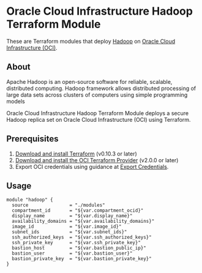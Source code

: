 # Oracle Cloud Infrastructure Hadoop Terraform Module

These are Terraform modules that deploy [Hadoop](https://hadoop.apache.org/) on [Oracle Cloud Infrastructure (OCI)](https://cloud.oracle.com/en_US/cloud-infrastructure).

## About
Apache Hadoop is an open-source software for reliable, scalable, distributed computing.  Hadoop framework allows distributed processing of large data sets across clusters of computers using simple programming models

Oracle Cloud Infrastructure Hadoop Terraform Module deploys a secure Hadoop replica set on Oracle Cloud Infrastructure (OCI) using Terraform.

## Prerequisites
1. [Download and install Terraform](https://www.terraform.io/downloads.html) (v0.10.3 or later)
2. [Download and install the OCI Terraform Provider](https://github.com/oracle/terraform-provider-oci) (v2.0.0 or later)
3. Export OCI credentials using guidance at [Export Credentials](https://github.com/oracle/terraform-provider-oci#export-credentials).

## Usage

```hcl
module "hadoop" {
  source               = "./modules"
  compartment_id       = "${var.compartment_ocid}"
  display_name         = "${var.display_name}"
  availability_domains = "${var.availability_domains}"
  image_id             = "${var.image_id}"
  subnet_ids           = "${var.subnet_ids}"
  ssh_authorized_keys  = "${var.ssh_authorized_keys}"
  ssh_private_key      = "${var.ssh_private_key}"
  bastion_host         = "${var.bastion_public_ip}"
  bastion_user         = "${var.bastion_user}"
  bastion_private_key  = "${var.bastion_private_key}"
}
```
